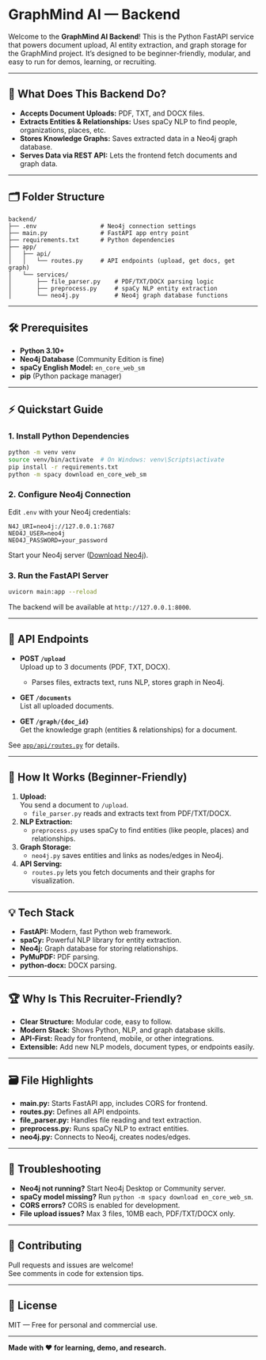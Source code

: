 # GraphMind AI — Backend

Welcome to the **GraphMind AI Backend**! This is the Python FastAPI service that powers document upload, AI entity extraction, and graph storage for the GraphMind project. It’s designed to be beginner-friendly, modular, and easy to run for demos, learning, or recruiting.

---

## 🚀 What Does This Backend Do?

- **Accepts Document Uploads:** PDF, TXT, and DOCX files.
- **Extracts Entities & Relationships:** Uses spaCy NLP to find people, organizations, places, etc.
- **Stores Knowledge Graphs:** Saves extracted data in a Neo4j graph database.
- **Serves Data via REST API:** Lets the frontend fetch documents and graph data.

---

## 🗂️ Folder Structure

```
backend/
├── .env                  # Neo4j connection settings
├── main.py               # FastAPI app entry point
├── requirements.txt      # Python dependencies
├── app/
│   ├── api/
│   │   └── routes.py     # API endpoints (upload, get docs, get graph)
│   └── services/
│       ├── file_parser.py    # PDF/TXT/DOCX parsing logic
│       ├── preprocess.py     # spaCy NLP entity extraction
│       └── neo4j.py          # Neo4j graph database functions
```

---

## 🛠️ Prerequisites

- **Python 3.10+**
- **Neo4j Database** (Community Edition is fine)
- **spaCy English Model:** `en_core_web_sm`
- **pip** (Python package manager)

---

## ⚡ Quickstart Guide

### 1. Install Python Dependencies

```sh
python -m venv venv
source venv/bin/activate  # On Windows: venv\Scripts\activate
pip install -r requirements.txt
python -m spacy download en_core_web_sm
```

### 2. Configure Neo4j Connection

Edit `.env` with your Neo4j credentials:
```
N4J_URI=neo4j://127.0.0.1:7687
NEO4J_USER=neo4j
NEO4J_PASSWORD=your_password
```
Start your Neo4j server ([Download Neo4j](https://neo4j.com/download/)).

### 3. Run the FastAPI Server

```sh
uvicorn main:app --reload
```
The backend will be available at `http://127.0.0.1:8000`.

---

## 📝 API Endpoints

- **POST `/upload`**  
  Upload up to 3 documents (PDF, TXT, DOCX).  
  - Parses files, extracts text, runs NLP, stores graph in Neo4j.

- **GET `/documents`**  
  List all uploaded documents.

- **GET `/graph/{doc_id}`**  
  Get the knowledge graph (entities & relationships) for a document.

See [`app/api/routes.py`](app/api/routes.py) for details.

---

## 🧩 How It Works (Beginner-Friendly)

1. **Upload:**  
   You send a document to `/upload`.  
   - `file_parser.py` reads and extracts text from PDF/TXT/DOCX.
2. **NLP Extraction:**  
   - `preprocess.py` uses spaCy to find entities (like people, places) and relationships.
3. **Graph Storage:**  
   - `neo4j.py` saves entities and links as nodes/edges in Neo4j.
4. **API Serving:**  
   - `routes.py` lets you fetch documents and their graphs for visualization.

---

## 💡 Tech Stack

- **FastAPI:** Modern, fast Python web framework.
- **spaCy:** Powerful NLP library for entity extraction.
- **Neo4j:** Graph database for storing relationships.
- **PyMuPDF:** PDF parsing.
- **python-docx:** DOCX parsing.

---

## 🏆 Why Is This Recruiter-Friendly?

- **Clear Structure:** Modular code, easy to follow.
- **Modern Stack:** Shows Python, NLP, and graph database skills.
- **API-First:** Ready for frontend, mobile, or other integrations.
- **Extensible:** Add new NLP models, document types, or endpoints easily.

---

## 🗃️ File Highlights

- **main.py:** Starts FastAPI app, includes CORS for frontend.
- **routes.py:** Defines all API endpoints.
- **file_parser.py:** Handles file reading and text extraction.
- **preprocess.py:** Runs spaCy NLP to extract entities.
- **neo4j.py:** Connects to Neo4j, creates nodes/edges.

---

## 🏁 Troubleshooting

- **Neo4j not running?** Start Neo4j Desktop or Community server.
- **spaCy model missing?** Run `python -m spacy download en_core_web_sm`.
- **CORS errors?** CORS is enabled for development.
- **File upload issues?** Max 3 files, 10MB each, PDF/TXT/DOCX only.

---

## 🤝 Contributing

Pull requests and issues are welcome!  
See comments in code for extension tips.

---

## 📄 License

MIT — Free for personal and commercial use.

---

**Made with ❤️ for learning, demo, and research.**